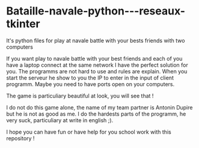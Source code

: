 # Bataille-navale-python---reseaux-tkinter
It's python files for play at navale battle with your bests friends with two computers

If you want play to navale battle with your best friends and each of you have a laptop connect at the same network I have the perfect solution for you.
The programms are not hard to use and rules are explain. When you start the serveur he show to you the IP to enter in the input of client programm.
Maybe you need to have ports open on your computers.

The game is particuliary beautiful at look, you will see that !

I do not do this game alone, the name of my team partner is Antonin Dupire but he is not as good as me. I do the hardests parts of the programm, he very suck, particuliary at write in english ;).

I hope you can have fun or have help for you school work with this repository !
